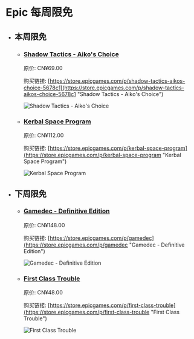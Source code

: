 # Epic 每周限免

- ## 本周限免


  - ### [Shadow Tactics - Aiko's Choice](https://store.epicgames.com/p/shadow-tactics-aikos-choice-5678c1 "Shadow Tactics - Aiko's Choice")

    原价: CN¥69.00

    购买链接: [https://store.epicgames.com/p/shadow-tactics-aikos-choice-5678c1](https://store.epicgames.com/p/shadow-tactics-aikos-choice-5678c1 "Shadow Tactics - Aiko's Choice")

    ![Shadow Tactics - Aiko's Choice](https://cdn1.epicgames.com/spt-assets/24f4bf69387246819ea43509effb6ba4/shadow-tactics--aikos-choice-offer-phujx.jpg)


  - ### [Kerbal Space Program](https://store.epicgames.com/p/kerbal-space-program "Kerbal Space Program")

    原价: CN¥112.00

    购买链接: [https://store.epicgames.com/p/kerbal-space-program](https://store.epicgames.com/p/kerbal-space-program "Kerbal Space Program")

    ![Kerbal Space Program](https://cdn1.epicgames.com/offer/ca0530b485754032be50cb6f27be0c2c/EGS_KerbalSpaceProgram_Squad_S1_2560x1440-380681e19358cb3d1e1162ce755e5e01)


- ## 下周限免


  - ### [Gamedec - Definitive Edition](https://store.epicgames.com/p/gamedec "Gamedec - Definitive Edition")

    原价: CN¥148.00

    购买链接: [https://store.epicgames.com/p/gamedec](https://store.epicgames.com/p/gamedec "Gamedec - Definitive Edition")

    ![Gamedec - Definitive Edition](https://cdn1.epicgames.com/offer/b8abdf9f9bc64ed6b4128a71fd47607f/EGS_GamedecDefinitiveEdition_AnsharStudios_S1_2560x1440-3d18c3f9ffe2ba4ca88305479f99d1be)


  - ### [First Class Trouble](https://store.epicgames.com/p/first-class-trouble "First Class Trouble")

    原价: CN¥48.00

    购买链接: [https://store.epicgames.com/p/first-class-trouble](https://store.epicgames.com/p/first-class-trouble "First Class Trouble")

    ![First Class Trouble](https://cdn1.epicgames.com/salesEvent/salesEvent/egs-firstclasstrouble-invisiblewalls-s1-2560x1440-061767b6ed3f_2560x1440-5949bbfd7f9dd488810526905e93a0f1)

